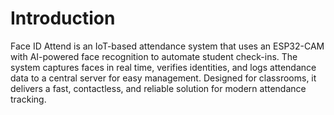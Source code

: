 # Introduction
Face ID Attend is an IoT-based attendance system that uses an ESP32-CAM with AI-powered face recognition to automate student check-ins. The system captures faces in real time, verifies identities, and logs attendance data to a central server for easy management. Designed for classrooms, it delivers a fast, contactless, and reliable solution for modern attendance tracking.
